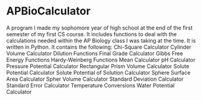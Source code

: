 # APBioCalculator
A program I made my sophomore year of high school at the end of the first semester of my first CS course. It includes functions to deal with the calculations needed within the AP Biology class I was taking at the time. It is written in Python.
It contains the following:
  Chi-Square Calculator
  Cylinder Volume Calculator
  Dilution Functions
  Final Grade Calculator
  Gibbs Free Energy Functions
  Hardy-Weinberg Functions
  Mean Calculator
  pH Calculator
  Pressure Potential Calculator
  Rectangular Prism Volume Calculator
  Solute Potential Calculator
  Solute Potential of Solution Calculator
  Sphere Surface Area Calculator
  Spher Volume Calculator
  Standard Deviation Calculator
  Standard Error Calculator
  Temperature Conversions
  Water Potential Calculator
